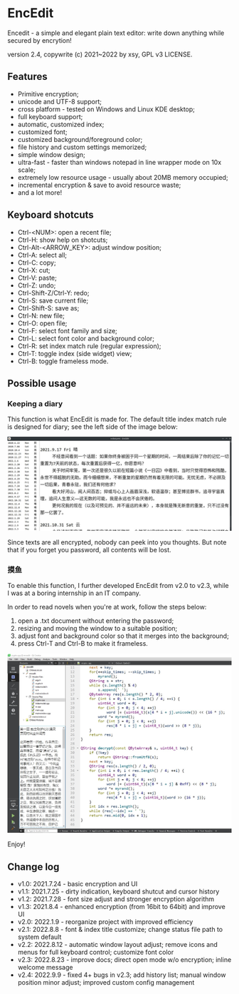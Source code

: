 # EncEdit

Encedit - a simple and elegant plain text editor: write down anything while secured by encrytion!

version 2.4, copywrite (c) 2021~2022 by xsy, GPL v3 LICENSE.

## Features

- Primitive encryption;
- unicode and UTF-8 support;
- cross platform - tested on Windows and Linux KDE desktop;
- full keyboard support;
- automatic, customized index;
- customized font;
- customized background/foreground color;
- file history and custom settings memorized;
- simple window design;
- ultra-fast - faster than windows notepad in line wrapper mode on 10x scale;
- extremely low resource usage - usually about 20MB memory occupied;
- incremental encryption & save to avoid resource waste;
- and a lot more!

## Keyboard shotcuts

- Ctrl-\<NUM\>: open a recent file;
- Ctrl-H: show help on shotcuts;
- Ctrl-Alt-\<ARROW_KEY\>: adjust window position;
- Ctrl-A: select all;
- Ctrl-C: copy;
- Ctrl-X: cut;
- Ctrl-V: paste;
- Ctrl-Z: undo;
- Ctrl-Shift-Z/Ctrl-Y: redo;
- Ctrl-S: save current file;
- Ctrl-Shift-S: save as;
- Ctrl-N: new file;
- Ctrl-O: open file;
- Ctrl-F: select font family and size;
- Ctrl-L: select font color and background color;
- Ctrl-R: set index match rule (regular expression);
- Ctrl-T: toggle index (side widget) view;
- Ctrl-B: toggle frameless mode.

## Possible usage

### Keeping a diary

This function is what EncEdit is made for. The default title index match rule is designed for diary; see the left side of the image below:

![diary](imgs/diary.jpg)

Since texts are all encrypted, nobody can peek into you thoughts. But note that if you forget you password, all contents will be lost.

### 摸鱼

To enable this function, I further developed EncEdit from v2.0 to v2.3, while I was at a boring internship in an IT company.

In order to read novels when you're at work, follow the steps below:

1. open a .txt document without entering the password;
2. resizing and moving the window to a suitable position;
3. adjust font and background color so that it merges into the background;
4. press Ctrl-T and Ctrl-B to make it frameless.

![moyu](imgs/moyu.jpg)

Enjoy!

## Change log

- v1.0: 2021.7.24 - basic encryption and UI
- v1.1: 2021.7.25 - dirty indication, keyboard shutcut and cursor history
- v1.2: 2021.7.28 - font size adjust and stronger encryption algorithm
- v1.3: 2021.8.4 - enhanced encryption (from 16bit to 64bit) and improve UI
- v2.0: 2022.1.9 - reorganize project with improved efficiency
- v2.1: 2022.8.8 - font & index title customize; change status file path to system default
- v2.2: 2022.8.12 - automatic window layout adjust; remove icons and menus for full keyboard control; customize font color
- v2.3: 2022.8.23 - improve docs; direct open mode w/o encryption; inline welcome message
- v2.4: 2022.9.9 - fixed 4+ bugs in v2.3; add history list; manual window position minor adjust; improved custom config management
